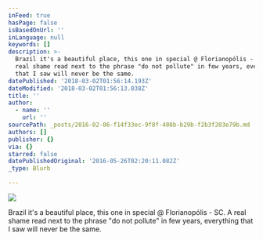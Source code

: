 ```yaml
---
inFeed: true
hasPage: false
isBasedOnUrl: ''
inLanguage: null
keywords: []
description: >-
  Brazil it's a beautiful place, this one in special @ Florianopólis - SC. A
  real shame read next to the phrase "do not pollute" in few years, everything
  that I saw will never be the same.
datePublished: '2018-03-02T01:56:14.193Z'
dateModified: '2018-03-02T01:56:13.038Z'
title: ''
author:
  - name: ''
    url: ''
sourcePath: _posts/2016-02-06-f14f33ec-9f8f-408b-b29b-f2b3f203e79b.md
authors: []
publisher: {}
via: {}
starred: false
datePublishedOriginal: '2016-05-26T02:20:11.082Z'
_type: Blurb

---
```

![](https://s3-us-west-2.amazonaws.com/the-grid-img/p/9fd72a326a75624089925746eca7327cd6c20995.jpg)

Brazil it's a beautiful place, this one in special @ Florianopólis - SC. A real shame read next to the phrase "do not pollute" in few years, everything that I saw will never be the same.